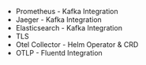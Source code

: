 
* Prometheus - Kafka Integration
* Jaeger - Kafka Integration
* Elasticsearch - Kafka Integration
* TLS
* Otel Collector - Helm Operator & CRD
* OTLP - Fluentd Integration
